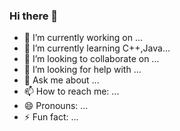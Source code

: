 ### Hi there 👋


- 🔭 I’m currently working on ...
- 🌱 I’m currently learning C++,Java...
- 👯 I’m looking to collaborate on ...
- 🤔 I’m looking for help with ...
- 💬 Ask me about ...
- 📫 How to reach me: ...
- 😄 Pronouns: ...
- ⚡ Fun fact: ...

